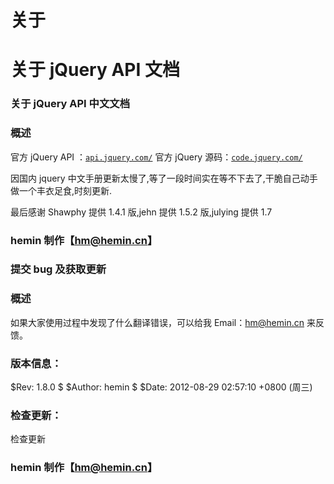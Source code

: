 # 关于

# 关于 jQuery API 文档

### 关于 jQuery API 中文文档

### 概述

官方 jQuery API ：[`api.jquery.com/`](http://api.jquery.com/)
官方 jQuery 源码：[`code.jquery.com/`](http://code.jquery.com/)

因国内 jquery 中文手册更新太慢了,等了一段时间实在等不下去了,干脆自己动手做一个丰衣足食,时刻更新.

最后感谢 Shawphy 提供 1.4.1 版,jehn 提供 1.5.2 版,julying 提供 1.7

### hemin 制作【hm@hemin.cn】

### 提交 bug 及获取更新

### 概述

如果大家使用过程中发现了什么翻译错误，可以给我 Email：hm@hemin.cn 来反馈。

### 版本信息：

$Rev: 1.8.0 $
$Author: hemin $
$Date: 2012-08-29 02:57:10 +0800 (周三)

### 检查更新：

检查更新

### hemin 制作【hm@hemin.cn】